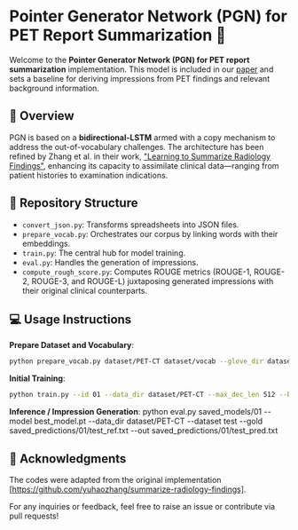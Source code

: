 # Pointer Generator Network (PGN) for PET Report Summarization :bookmark_tabs:

Welcome to the **Pointer Generator Network (PGN) for PET report summarization** implementation. This model is included in our [paper](#link-to-paper) and sets a baseline for deriving impressions from PET findings and relevant background information.

## :mag_right: Overview

PGN is based on a **bidirectional-LSTM** armed with a copy mechanism to address the out-of-vocabulary challenges. The architecture has been refined by Zhang et al. in their work, ["Learning to Summarize Radiology Findings"](https://arxiv.org/abs/1809.04698), enhancing its capacity to assimilate clinical data—ranging from patient histories to examination indications.

## :file_folder: Repository Structure

- `convert_json.py`: Transforms spreadsheets into JSON files.
- `prepare_vocab.py`: Orchestrates our corpus by linking words with their embeddings.
- `train.py`: The central hub for model training.
- `eval.py`: Handles the generation of impressions.
- `compute_rough_score.py`: Computes ROUGE metrics (ROUGE-1, ROUGE-2, ROUGE-3, and ROUGE-L) juxtaposing generated impressions with their original clinical counterparts.

## :computer: Usage Instructions

**Prepare Dataset and Vocabulary**:
```bash
python prepare_vocab.py dataset/PET-CT dataset/vocab --glove_dir dataset/glove --wv_file radglove.800M.100d.txt --wv_dim 100 --lower
```

**Initial Training**:
```bash
python train.py --id 01 --data_dir dataset/PET-CT --max_dec_len 512 --background --num_epoch 30 --batch_size 25
```

**Inference / Impression Generation**:
python eval.py  saved_models/01 --model best_model.pt --data_dir dataset/PET-CT --dataset test --gold saved_predictions/01/test_ref.txt --out saved_predictions/01/test_pred.txt

## 👏 Acknowledgments

The codes were adapted from the original implementation [https://github.com/yuhaozhang/summarize-radiology-findings].

For any inquiries or feedback, feel free to raise an issue or contribute via pull requests!

